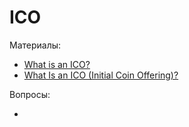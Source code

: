# ICO

Материалы:

* [What is an ICO?](https://www.youtube.com/watch?v=4_b3c1vjUeo&t=66s)
* [What Is an ICO (Initial Coin Offering)?](https://academy.binance.com/en/articles/what-is-an-ico)


Вопросы:

*

